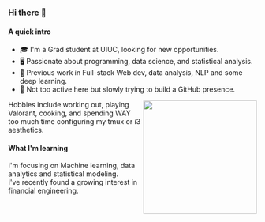### Hi there 👋

#### A quick intro
- 🎓 I'm a Grad student at UIUC, looking for new opportunities. 
- 🖥️ Passionate about programming, data science, and statistical analysis.
- 🧰 Previous work in Full-stack Web dev, data analysis, NLP and some deep learning.
- 🤖 Not too active here but slowly trying to build a GitHub presence.

<img align='right' src="https://media4.giphy.com/media/UQ1EI1ML2ABQdbebup/giphy.gif?cid=ecf05e47v6qz85lwj5p6s1njce8saphg5quxyvuniv1zs1yy&rid=giphy.gif&ct=s" width="230">

Hobbies include working out, playing Valorant, cooking, and spending WAY too much time configuring my tmux or i3 aesthetics.

#### What I'm learning
I'm focusing on Machine learning, data analytics and statistical modeling.  
I've recently found a growing interest in financial engineering. 


<!--
**ta9ay/ta9ay** is a ✨ _special_ ✨ repository because its `README.md` (this file) appears on your GitHub profile.

Here are some ideas to get you started:

- 🔭 I’m currently working on ...
- 🌱 I’m currently learning ...
- 👯 I’m looking to collaborate on ...
- 🤔 I’m looking for help with ...
- 💬 Ask me about ...
- 📫 How to reach me: ...
- 😄 Pronouns: ...
- ⚡ Fun fact: ...
-->
